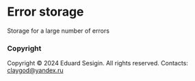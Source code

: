 # Error storage

Storage for a large number of errors

### Copyright 

Copyright © 2024 Eduard Sesigin. All rights reserved. Contacts: claygod@yandex.ru